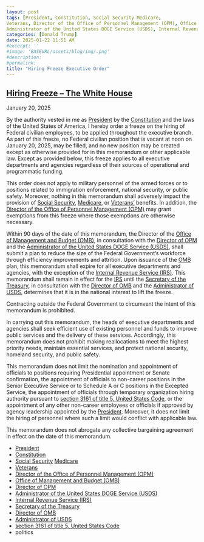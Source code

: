 ```yaml
---
layout: post
tags: [President, Constitution, Social Security Medicare, 
Veterans, Director of the Office of Personnel Management (OPM), Office of Management and Budget (OMB), Director of OPM, 
Administrator of the United States DOGE Service (USDS), Internal Revenue Service (IRS), Secretary of the Treasury, Director of OMB, Administrator of USDS, section 3161 of title 5, United States Code, politics]
categories: [Donald Trump]
date: 2025-01-22 11:51 AM
#excerpt: ''
#image: 'BASEURL/assets/blog/img/.png'
#description:
#permalink:
title: "Hiring Freeze Executive Order"
---
```



## [Hiring Freeze – The White House](https://www.whitehouse.gov/presidential-actions/2025/01/hiring-freeze/)

January 20, 2025

By the authority vested in me as [President](https://www.whitehouse.gov/) by the [Constitution](https://constitution.congress.gov/) and the laws of the United States of America, I hereby order a freeze on the hiring of Federal civilian employees, to be applied throughout the executive branch.  As part of this freeze, no Federal civilian position that is vacant at noon on January 20, 2025, may be filled, and no new position may be created except as otherwise provided for in this memorandum or other applicable law.  Except as provided below, this freeze applies to all executive departments and agencies regardless of their sources of operational and programmatic funding.

This order does not apply to military personnel of the armed forces or to positions related to immigration enforcement, national security, or public safety.  Moreover, nothing in this memorandum shall adversely impact the provision of [Social Security](https://www.ssa.gov/), [Medicare](https://www.medicare.gov/), or [Veterans’](https://www.va.gov/) benefits.  In addition, the [Director of the Office of Personnel Management (OPM)](https://www.opm.gov/) may grant exemptions from this freeze where those exemptions are otherwise necessary.

Within 90 days of the date of this memorandum, the Director of the [Office of Management and Budget (OMB)](https://www.whitehouse.gov/omb/), in consultation with the [Director of OPM](https://www.opm.gov/) and the [Administrator of the United States DOGE Service (USDS)](https://www.usds.gov/), shall submit a plan to reduce the size of the Federal Government’s workforce through efficiency improvements and attrition.  Upon issuance of the [OMB](https://www.whitehouse.gov/omb/) plan, this memorandum shall expire for all executive departments and agencies, with the exception of the [Internal Revenue Service (IRS)](https://www.irs.gov/).  This memorandum shall remain in effect for the [IRS](https://www.irs.gov/) until the [Secretary of the Treasury](https://home.treasury.gov/), in consultation with the [Director of OMB](https://www.whitehouse.gov/omb/) and the [Administrator of USDS](https://www.usds.gov/), determines that it is in the national interest to lift the freeze.

Contracting outside the Federal Government to circumvent the intent of this memorandum is prohibited.

In carrying out this memorandum, the heads of executive departments and agencies shall seek efficient use of existing personnel and funds to improve public services and the delivery of these services.  Accordingly, this memorandum does not prohibit making reallocations to meet the highest priority needs, maintain essential services, and protect national security, homeland security, and public safety.

This memorandum does not limit the nomination and appointment of officials to positions requiring Presidential appointment or Senate confirmation, the appointment of officials to non-career positions in the Senior Executive Service or to Schedule A or C positions in the Excepted Service, the appointment of officials through temporary organization hiring authority pursuant to [section 3161 of title 5, United States Code](https://uscode.house.gov/view.xhtml?req=(title:5%20section:3161%20edition:prelim)), or the appointment of any other non-career employees or officials if approved by agency leadership appointed by the [President](https://www.whitehouse.gov/).  Moreover, it does not limit the hiring of personnel where such a limit would conflict with applicable law.

This memorandum does not abrogate any collective bargaining agreement in effect on the date of this memorandum.

- [President](https://www.whitehouse.gov/)
- [Constitution](https://constitution.congress.gov/)
- [Social Security](https://www.ssa.gov/) [Medicare](https://www.medicare.gov/)
- [Veterans](https://www.va.gov/)
- [Director of the Office of Personnel Management (OPM)](https://www.opm.gov/)
- [Office of Management and Budget (OMB)](https://www.whitehouse.gov/omb/)
- [Director of OPM](https://www.opm.gov/)
- [Administrator of the United States DOGE Service (USDS)](https://www.usds.gov/)
- [Internal Revenue Service (IRS)](https://www.irs.gov/)
- [Secretary of the Treasury](https://home.treasury.gov/)
- [Director of OMB](https://www.whitehouse.gov/omb/)
- [Administrator of USDS](https://www.usds.gov/)
- [section 3161 of title 5, United States Code](https://uscode.house.gov/view.xhtml?req=(title:5%20section:3161%20edition:prelim))
- politics 